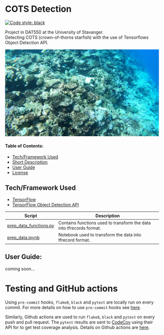 <a name="toppp"></a>
# COTS Detection

[![Code style: black](https://img.shields.io/badge/code%20style-black-000000.svg)](https://github.com/psf/black)

Project in DAT550 at the University of Stavanger.  
Detecting COTS (crown-of-thorns starfish) with the use of Tensorflows Object Detection API.  

![Image from dataset](https://github.com/havardMoe/cots_detection/blob/cab3dfde862b47d9aa4af29996229096a5917728/images/vis.png)

#### Table of Contents:  
- [Tech/Framework Used](#tech)  
- [Short Description](#desc)  
- [User Guide](#usr-guide)  
- [License](#license)

<a name="tech"></a>
## Tech/Framework Used
- [TensorFlow](https://www.tensorflow.org/api_docs/python/tf)
- [TensorFlow Object Detection API](https://github.com/tensorflow/models/tree/master/research/object_detection)


Script  | Description
------------- | ------------- 
[prep_data_functions.py](https://github.com/havardMoe/cots_detection/blob/59836d38673fdc7e8f771f0a619c543ef1c8ba19/code/prep_data_functions.py)  | Contains functions used to transform the data into tfrecords format.
[prep_data.ipynb](https://github.com/havardMoe/cots_detection/blob/59836d38673fdc7e8f771f0a619c543ef1c8ba19/code/prep_data.ipynb)  | Notebook used to transform the data into tfrecord format.

<a name="usr-guide"></a>
## User Guide:
coming soon...

# Testing and GitHub actions

Using `pre-commit` hooks, `flake8`, `black` and `pytest` are locally run on every commit. For more details on how to use `pre-commit` hooks see [here](https://github.com/iai-group/guidelines/tree/main/python#install-pre-commit-hooks).

Similarly, Github actions are used to run `flake8`, `black` and `pytest` on every push and pull request. The `pytest` results are sent to [CodeCov](https://about.codecov.io/) using their API for to get test coverage analysis. Details on Github actions are [here](https://github.com/iai-group/guidelines/blob/main/github/Actions.md).

